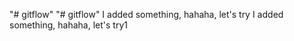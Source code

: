 "# gitflow" 
"# gitflow" 
I added something, hahaha, let's try
I added something, hahaha, let's try1